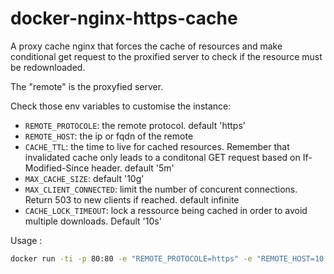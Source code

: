 docker-nginx-https-cache
========================

A proxy cache nginx that forces the cache of resources and make conditional get request to the proxified server to check if the resource must be redownloaded.

The "remote" is the proxyfied server.

Check those env variables to customise the instance:
- `REMOTE_PROTOCOLE`: the remote protocol. default 'https'
- `REMOTE_HOST`: the ip or fqdn of the remote
- `CACHE_TTL`: the time to live for cached resources. Remember that invalidated cache only leads to a conditonal GET request based on If-Modified-Since header. default '5m'
- `MAX_CACHE_SIZE`: default '10g'
- `MAX_CLIENT_CONNECTED`: limit the number of concurent connections. Return 503 to new clients if reached. default infinite
- `CACHE_LOCK_TIMEOUT`: lock a ressource being cached in order to avoid multiple downloads. Default '10s'

Usage :
``` bash
docker run -ti -p 80:80 -e "REMOTE_PROTOCOLE=https" -e "REMOTE_HOST=10.10.12.14" -e "CACHE_TTL=1h" -e "MAX_CLIENT_CONNECTED=500" -e "CACHE_LOCK_TIMEOUT=1m" digitallumberjack/docker-nginx-https-cache:latest
```

